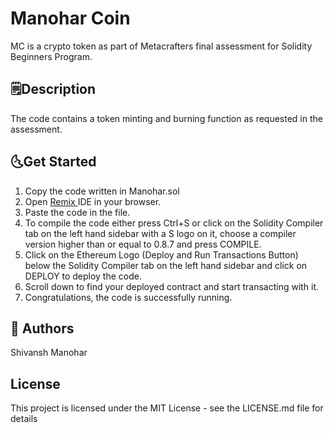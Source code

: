 <h1> Manohar Coin </h1>
<p>MC is a crypto token as part of Metacrafters final assessment for Solidity Beginners Program.</p>

<h2> 🗒️Description </h2>
The code contains a token minting and burning function as requested in the assessment.

<h2> 🌜Get Started </h2>
<ol> 
  <li> Copy the code written in Manohar.sol</li>
  <li> Open <a href = "https://remix.ethereum.org/"> Remix </a> IDE in your browser. </li>
  <li> Paste the code in the file. </li>
  <li> To compile the code either press Ctrl+S or click on the Solidity Compiler tab on the left hand sidebar with a S logo on it, choose a compiler version higher than or equal to 0.8.7 and press COMPILE. </li>
  <li> Click on the Ethereum Logo (Deploy and Run Transactions Button) below the Solidity Compiler tab on the left hand sidebar and click on DEPLOY to deploy the code. </li>
  <li> Scroll down to find your deployed contract and start transacting with it. </li>
  <li> Congratulations, the code is successfully running. </li>
</ol>

<h2> 🤍 Authors </h2>
Shivansh Manohar <br>

<h2> License </h2>
This project is licensed under the MIT License - see the LICENSE.md file for details

